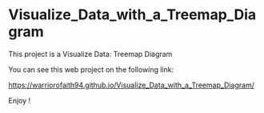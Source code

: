# Visualize_Data_with_a_Treemap_Diagram

This project is a Visualize Data: Treemap Diagram

You can see this web project on the following link:

https://warriorofaith94.github.io/Visualize_Data_with_a_Treemap_Diagram/

Enjoy !

